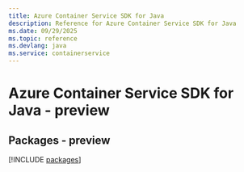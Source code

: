 ```yaml
---
title: Azure Container Service SDK for Java
description: Reference for Azure Container Service SDK for Java
ms.date: 09/29/2025
ms.topic: reference
ms.devlang: java
ms.service: containerservice
---
```

# Azure Container Service SDK for Java - preview
## Packages - preview
[!INCLUDE [packages](container-service-index.md)]